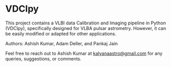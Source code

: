 # VDCIpy
This project contains a VLBI data Calibration and Imaging pipeline in Python (VDCIpy), specifically designed for VLBA pulsar astrometry. However, it can be easily modified or adapted for other applications.

Authors: Ashish Kumar, Adam Deller, and Pankaj Jain

Feel free to reach out to Ashish Kumar at kalyanaastro@gmail.com for any queries, suggestions, or comments.

